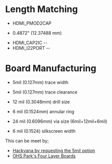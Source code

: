 


# Length Matching

 * HDMI_PMOD2CAP
  - 0.4872" (12.37488 mm) 


 * HDMI_CAP2IC   --
 * HDMI_I22PORT  --


# Board Manufacturing

 *  5mil (0.127mm) trace width
 *  5mil (0.127mm) trace clearance

 * 12 mil (0.3048mm) drill size
 *  6 mil (0.1524mm) annular ring
 * 24 mil (0.6096mm) via size (6mil+12mil+6mil)

 *  6 mil (0.1524) silkscreen width

This can be meet by;
 * [Hackvana by requesting the 5mil option](https://docs.google.com/document/d/1p6FH25ltGpzJQ5_8fbflDukqEKghiEcpuhJpngth2Is/edit)
 * [OHS Park's Four Layer Boards](http://docs.oshpark.com/services/)

